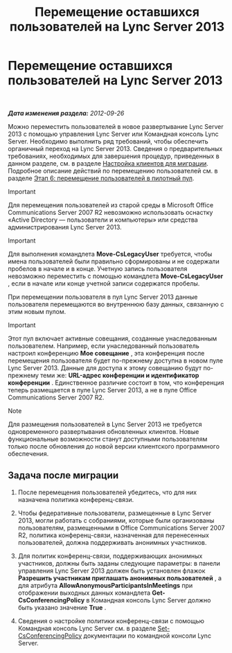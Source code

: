 ﻿---
title: Перемещение оставшихся пользователей на Lync Server 2013
TOCTitle: Перемещение оставшихся пользователей на Lync Server 2013
ms:assetid: 0eb990f0-f720-47a7-aaee-437fbd4c4c33
ms:mtpsurl: https://technet.microsoft.com/ru-ru/library/JJ687968(v=OCS.15)
ms:contentKeyID: 49887866
ms.date: 05/19/2016
mtps_version: v=OCS.15
ms.translationtype: HT
---

# Перемещение оставшихся пользователей на Lync Server 2013

 

_**Дата изменения раздела:** 2012-09-26_

Можно переместить пользователей в новое развертывание Lync Server 2013 с помощью управления Lync Server или Командная консоль Lync Server. Необходимо выполнить ряд требований, чтобы обеспечить органичный переход на Lync Server 2013. Сведения о предварительных требованиях, необходимых для завершения процедур, приведенных в данном разделе, см. в разделе [Настройка клиентов для миграции](configure-clients-for-migration_1.md). Подробное описание действий по перемещению пользователей см. в разделе [Этап 6: перемещение пользователей в пилотный пул](phase-6-move-users-to-the-pilot-pool.md).

> [!important]  
> Для перемещения пользователей из старой среды в Microsoft Office Communications Server 2007 R2 невозможно использовать оснастку «Active Directory — пользователи и компьютеры» или средства администрирования Lync Server 2013.

> [!important]  
> Для выполнения командлета <strong>Move-CsLegacyUser</strong> требуется, чтобы имена пользователей были правильно сформированы и не содержали пробелов в начале и в конце. Учетную запись пользователя невозможно переместить с помощью командлета <strong>Move-CsLegacyUser</strong> , если в начале или конце учетной записи содержатся пробелы.

При перемещении пользователя в пул Lync Server 2013 данные пользователя перемещаются во внутреннюю базу данных, связанную с этим новым пулом.

> [!important]  
> Этот пул включает активные совещания, созданные унаследованным пользователем. Например, если унаследованный пользователь настроил конференцию <strong>Мое совещание</strong> , эта конференция после перемещения пользователя будет по-прежнему доступна в новом пуле Lync Server 2013. Данные для доступа к этому совещанию будут по-прежнему теми же: <strong>URL-адрес конференции и идентификатор конференции</strong> . Единственное различие состоит в том, что конференция теперь размещается в пуле Lync Server 2013, а не в пуле Office Communications Server 2007 R2.

> [!note]  
> Для размещения пользователей в Lync Server 2013 не требуется одновременного развертывания обновленных клиентов. Новые функциональные возможности станут доступными пользователям только после обновления до новой версии клиентского программного обеспечения.

## Задача после миграции

1.  После перемещения пользователей убедитесь, что для них назначена политика конференц-связи.

2.  Чтобы федеративные пользователи, размещенные в Lync Server 2013, могли работать с собраниями, которые были организованы пользователям, размещенными в Office Communications Server 2007 R2, политика конференц-связи, назначенная для перенесенных пользователей, должна поддерживать анонимных участников.

3.  Для политик конференц-связи, поддерживающих анонимных участников, должны быть заданы следующие параметры: в панели управления Lync Server 2013 должен быть установлен флажок **Разрешить участникам приглашать анонимных пользователей** , а для атрибута **AllowAnonymousParticipantsInMeetings** при отображении выходных данных командлета **Get-CsConferencingPolicy** в Командная консоль Lync Server должно быть указано значение **True** .

4.  Сведения о настройке политики конференц-связи с помощью Командная консоль Lync Server см. в разделе [Set-CsConferencingPolicy](https://docs.microsoft.com/en-us/powershell/module/skype/Set-CsConferencingPolicy) документации по командной консоли Lync Server.

